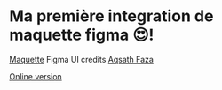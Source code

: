 # Ma première integration de maquette figma 😍!

[Maquette]([http://handlebarsjs.com/](https://www.figma.com/community/file/1181960949167857170/marketing-agency-landing-page)https://www.figma.com/community/file/1181960949167857170/marketing-agency-landing-page)
Figma UI credits [Aqsath Faza](https://www.figma.com/@aqsathfaza)

[Online version](#)